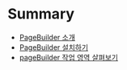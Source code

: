 # Summary

- [PageBuilder 소개](l_readme.md)
- [PageBuilder 설치하기](ll_installation.md)
- [pageBuilder 작업 영역 살펴보기](lll_workingarea.md)
